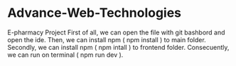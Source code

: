 # Advance-Web-Technologies
E-pharmacy Project
First of all, we can open the file with git bashbord and open the ide.
Then, we can install npm ( npm install ) to main folder.
Secondly, we can install npm ( npm intall ) to frontend folder.
Consecuently, we can run on terminal ( npm run dev ).
